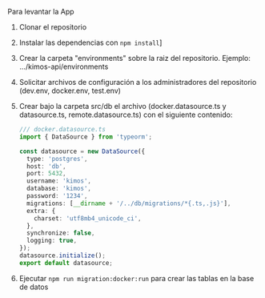 Para levantar la App

1. Clonar el repositorio
2. Instalar las dependencias con `npm install`]
3. Crear la carpeta "environments" sobre la raiz del repositorio. Ejemplo: .../kimos-api/environments
4. Solicitar archivos de configuración a los administradores del repositorio (dev.env, docker.env, test.env)
5. Crear bajo la carpeta src/db el archivo (docker.datasource.ts y datasource.ts, remote.datasource.ts) con el siguiente contenido:

    ```typescript   
    /// docker.datasource.ts
    import { DataSource } from 'typeorm';
    
    const datasource = new DataSource({
      type: 'postgres',
      host: 'db',
      port: 5432,
      username: 'kimos',
      database: 'kimos',
      password: '1234',
      migrations: [__dirname + '/../db/migrations/*{.ts,.js}'],
      extra: {
        charset: 'utf8mb4_unicode_ci',
      },
      synchronize: false,
      logging: true,
    });
    datasource.initialize();
    export default datasource;
    ```
6. Ejecutar `npm run migration:docker:run` para crear las tablas en la base de datos